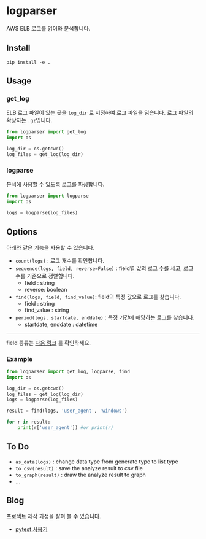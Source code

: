 # logparser
AWS ELB 로그를 읽어와 분석합니다.

## Install
```shell
pip install -e .
```

## Usage

### get_log

ELB 로그 파일이 있는 곳을 `log_dir` 로 지정하여 로그 파일을 읽습니다. 로그 파일의 확장자는 `.gz`입니다.

```python
from logparser import get_log
import os    

log_dir = os.getcwd()
log_files = get_log(log_dir)
```

### logparse

분석에 사용할 수 있도록 로그를 파싱합니다. 

```python
from logparser import logparse
import os

logs = logparse(log_files)
```

## Options

아래와 같은 기능을 사용할 수 있습니다.

- `count(logs)` : 로그 개수를 확인합니다.
- `sequence(logs, field, reverse=False)` : field별 값의 로그 수를 세고, 로그 수를 기준으로 정렬합니다.
    - field : string
    - reverse: boolean
- `find(logs, field, find_value)`:  field의 특정 값으로 로그를 찾습니다.
    - field : string
    - find_value : string
- `period(logs, startdate, enddate)` :  특정 기간에 해당하는 로그를 찾습니다.
    - startdate, enddate : datetime

---

field 종류는 [다음 링크](https://docs.aws.amazon.com/elasticloadbalancing/latest/application/load-balancer-access-logs.html#access-log-entry-format) 를 확인하세요.

### Example

```python
from logparser import get_log, logparse, find
import os

log_dir = os.getcwd()
log_files = get_log(log_dir)
logs = logparse(log_files)

result = find(logs, 'user_agent', 'windows') 

for r in result:
	print(r['user_agent']) #or print(r)
```

## To Do

- `as_data(logs)` : change data type from generate type to list type
- `to_csv(result)` : save the analyze result to csv file
- `to_graph(result)` : draw the analyze result to graph
- ...

## Blog

프로젝트 제작 과정을 살펴 볼 수 있습니다.

- [pytest 사용기](https://jyejin.github.io/2020/08/09/project-3/
)